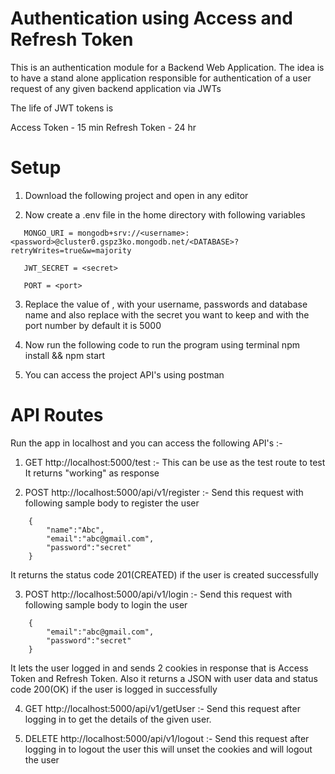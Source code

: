 # Authentication using Access and Refresh Token

This is an authentication module for a Backend Web Application. The idea is to have a stand alone application responsible for authentication of a user request of any given backend application via JWTs

The life of JWT tokens is

Access Token - 15 min
Refresh Token - 24 hr

# Setup

1. Download the following project and open in any editor

2. Now create a .env file in the home directory with following variables

```
   MONGO_URI = mongodb+srv://<username>:<password>@cluster0.gspz3ko.mongodb.net/<DATABASE>?retryWrites=true&w=majority

   JWT_SECRET = <secret>

   PORT = <port>
```

3. Replace the value of <username>, <password> <DATABASE> with your username, passwords and database name and also replace <secret> with the secret you want to keep and <port> with the port number by default it is 5000

4. Now run the following code to run the program using terminal
   npm install && npm start

5. You can access the project API's using postman

# API Routes

Run the app in localhost and you can access the following API's :-

1. GET http://localhost:5000/test :- This can be use as the test route to test It returns "working" as response

2. POST http://localhost:5000/api/v1/register :- Send this request with following sample body to register the user

```
    {
        "name":"Abc",
        "email":"abc@gmail.com",
        "password":"secret"
    }
```

It returns the status code 201(CREATED) if the user is created successfully

3. POST http://localhost:5000/api/v1/login :- Send this request with following sample body to login the user

```
    {
        "email":"abc@gmail.com",
        "password":"secret"
    }
```

It lets the user logged in and sends 2 cookies in response that is Access Token and Refresh Token. Also it returns a JSON with user data and status code 200(OK) if the user is logged in successfully

4. GET http://localhost:5000/api/v1/getUser :- Send this request after logging in to get the details of the given user.

5. DELETE http://localhost:5000/api/v1/logout :- Send this request after logging in to logout the user this will unset the cookies and will logout the user
